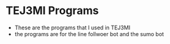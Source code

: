 # TEJ3MI Programs 

- These are the programs that I used in TEJ3MI
- the programs are for the line follwoer bot and the sumo bot
